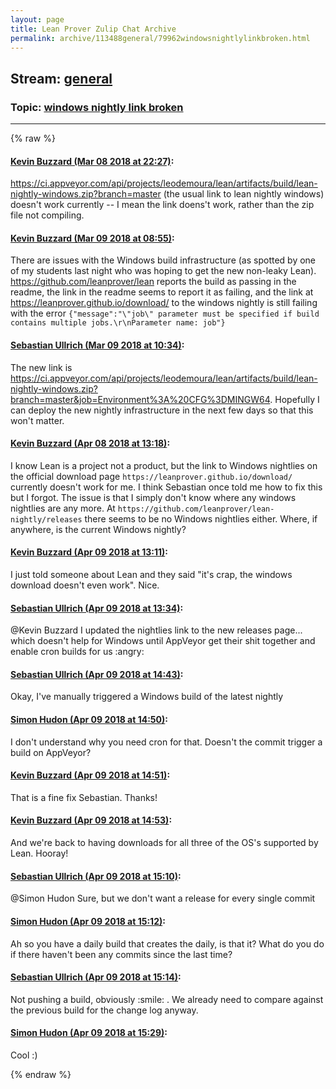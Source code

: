 ```yaml
---
layout: page
title: Lean Prover Zulip Chat Archive 
permalink: archive/113488general/79962windowsnightlylinkbroken.html
---
```


## Stream: [general](index.html)
### Topic: [windows nightly link broken](79962windowsnightlylinkbroken.html)

---


{% raw %}
#### [ Kevin Buzzard (Mar 08 2018 at 22:27)](https://leanprover.zulipchat.com/#narrow/stream/113488-general/topic/windows%20nightly%20link%20broken/near/123463240):
<p><a href="https://ci.appveyor.com/api/projects/leodemoura/lean/artifacts/build/lean-nightly-windows.zip?branch=master" target="_blank" title="https://ci.appveyor.com/api/projects/leodemoura/lean/artifacts/build/lean-nightly-windows.zip?branch=master">https://ci.appveyor.com/api/projects/leodemoura/lean/artifacts/build/lean-nightly-windows.zip?branch=master</a> (the usual link to lean nightly windows) doesn't work currently -- I mean the link doens't work, rather than the zip file not compiling.</p>

#### [ Kevin Buzzard (Mar 09 2018 at 08:55)](https://leanprover.zulipchat.com/#narrow/stream/113488-general/topic/windows%20nightly%20link%20broken/near/123481865):
<p>There are issues with the Windows build infrastructure (as spotted by one of my students last night who was hoping to get the new non-leaky Lean). <a href="https://github.com/leanprover/lean" target="_blank" title="https://github.com/leanprover/lean">https://github.com/leanprover/lean</a> reports the build as passing in the readme, the link in the readme seems to report it as failing, and the link at <a href="https://leanprover.github.io/download/" target="_blank" title="https://leanprover.github.io/download/">https://leanprover.github.io/download/</a> to the windows nightly is still failing with the error <code>{"message":"\"job\" parameter must be specified if build contains multiple jobs.\r\nParameter name: job"}</code></p>

#### [ Sebastian Ullrich (Mar 09 2018 at 10:34)](https://leanprover.zulipchat.com/#narrow/stream/113488-general/topic/windows%20nightly%20link%20broken/near/123484446):
<p>The new link is <a href="https://ci.appveyor.com/api/projects/leodemoura/lean/artifacts/build/lean-nightly-windows.zip?branch=master&amp;job=Environment%3A%20CFG%3DMINGW64" target="_blank" title="https://ci.appveyor.com/api/projects/leodemoura/lean/artifacts/build/lean-nightly-windows.zip?branch=master&amp;job=Environment%3A%20CFG%3DMINGW64">https://ci.appveyor.com/api/projects/leodemoura/lean/artifacts/build/lean-nightly-windows.zip?branch=master&amp;job=Environment%3A%20CFG%3DMINGW64</a>. Hopefully I can deploy the new nightly infrastructure in the next few days so that this won't matter.</p>

#### [ Kevin Buzzard (Apr 08 2018 at 13:18)](https://leanprover.zulipchat.com/#narrow/stream/113488-general/topic/windows%20nightly%20link%20broken/near/124795839):
<p>I know Lean is a project not a product, but the link to Windows nightlies on the official download page <code>https://leanprover.github.io/download/</code> currently doesn't work for me. I think Sebastian once told me how to fix this but I forgot. The issue is that I simply don't know where any windows nightlies are any more. At <code>https://github.com/leanprover/lean-nightly/releases</code> there seems to be no Windows nightlies either. Where, if anywhere, is the current Windows nightly?</p>

#### [ Kevin Buzzard (Apr 09 2018 at 13:11)](https://leanprover.zulipchat.com/#narrow/stream/113488-general/topic/windows%20nightly%20link%20broken/near/124832451):
<p>I just told someone about Lean and they said "it's crap, the windows download doesn't even work". Nice.</p>

#### [ Sebastian Ullrich (Apr 09 2018 at 13:34)](https://leanprover.zulipchat.com/#narrow/stream/113488-general/topic/windows%20nightly%20link%20broken/near/124833114):
<p><span class="user-mention" data-user-id="110038">@Kevin Buzzard</span> I updated the nightlies link to the new releases page... which doesn't help for Windows until AppVeyor get their shit together and enable cron builds for us <span class="emoji emoji-1f620" title="angry">:angry:</span></p>

#### [ Sebastian Ullrich (Apr 09 2018 at 14:43)](https://leanprover.zulipchat.com/#narrow/stream/113488-general/topic/windows%20nightly%20link%20broken/near/124835161):
<p>Okay, I've manually triggered a Windows build of the latest nightly</p>

#### [ Simon Hudon (Apr 09 2018 at 14:50)](https://leanprover.zulipchat.com/#narrow/stream/113488-general/topic/windows%20nightly%20link%20broken/near/124835410):
<p>I don't understand why you need cron for that. Doesn't the commit trigger a build on AppVeyor?</p>

#### [ Kevin Buzzard (Apr 09 2018 at 14:51)](https://leanprover.zulipchat.com/#narrow/stream/113488-general/topic/windows%20nightly%20link%20broken/near/124835423):
<p>That is a fine fix Sebastian. Thanks!</p>

#### [ Kevin Buzzard (Apr 09 2018 at 14:53)](https://leanprover.zulipchat.com/#narrow/stream/113488-general/topic/windows%20nightly%20link%20broken/near/124835486):
<p>And we're back to having downloads for all three of the OS's supported by Lean. Hooray!</p>

#### [ Sebastian Ullrich (Apr 09 2018 at 15:10)](https://leanprover.zulipchat.com/#narrow/stream/113488-general/topic/windows%20nightly%20link%20broken/near/124835984):
<p><span class="user-mention" data-user-id="110026">@Simon Hudon</span> Sure, but we don't want a release for every single commit</p>

#### [ Simon Hudon (Apr 09 2018 at 15:12)](https://leanprover.zulipchat.com/#narrow/stream/113488-general/topic/windows%20nightly%20link%20broken/near/124836040):
<p>Ah so you have a daily build that creates the daily, is that it? What do you do if there haven't been any commits since the last time?</p>

#### [ Sebastian Ullrich (Apr 09 2018 at 15:14)](https://leanprover.zulipchat.com/#narrow/stream/113488-general/topic/windows%20nightly%20link%20broken/near/124836093):
<p>Not pushing a build, obviously <span class="emoji emoji-1f604" title="smile">:smile:</span> . We already need to compare against the previous build for the change log anyway.</p>

#### [ Simon Hudon (Apr 09 2018 at 15:29)](https://leanprover.zulipchat.com/#narrow/stream/113488-general/topic/windows%20nightly%20link%20broken/near/124836574):
<p>Cool :)</p>


{% endraw %}
